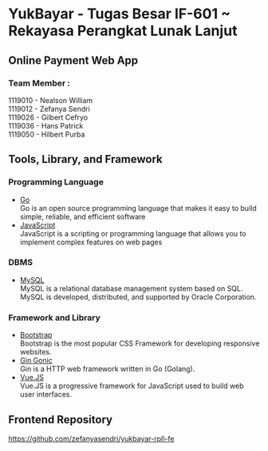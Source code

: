 # YukBayar - Tugas Besar IF-601 ~ Rekayasa Perangkat Lunak Lanjut

## Online Payment Web App

### Team Member : 
1119010 - Nealson William\
1119012 - Zefanya Sendri\
1119026 - Gilbert Cefryo\
1119036 - Hans Patrick\
1119050 - Hilbert Purba

## Tools, Library, and Framework

### Programming Language

- [Go](https://golang.org/)
  <br>
  Go is an open source programming language that makes it easy to build simple, reliable, and efficient software
- [JavaScript](https://www.w3schools.com/js/)
  <br>
  JavaScript is a scripting or programming language that allows you to implement complex features on web pages

### DBMS

- [MySQL](https://www.mysql.com/)
  <br>
  MySQL is a relational database management system based on SQL. MySQL is developed, distributed, and supported by Oracle Corporation.

### Framework and Library

- [Bootstrap](https://getbootstrap.com/)
  <br>
  Bootstrap is the most popular CSS Framework for developing responsive websites.
- [Gin Gonic](https://github.com/gin-gonic)
  <br>
  Gin is a HTTP web framework written in Go (Golang).
- [Vue.JS](https://vuejs.org/)
  <br>
  Vue.JS is a progressive framework for JavaScript used to build web user interfaces.
  
## Frontend Repository
https://github.com/zefanyasendri/yukbayar-rpll-fe
